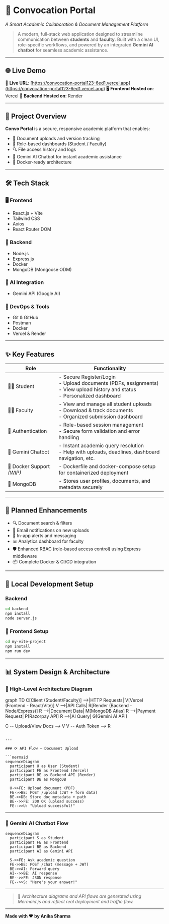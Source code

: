 # 📂 Convocation Portal

*A Smart Academic Collaboration & Document Management Platform*

> A modern, full-stack web application designed to streamline communication between **students** and **faculty**. Built with a clean UI, role-specific workflows, and powered by an integrated **Gemini AI chatbot** for seamless academic assistance.

---

## 🌐 Live Demo

🔗 **Live URL**: [https://convocation-portal123-6ed1.vercel.app](https://convocation-portal123-6ed1.vercel.app)
🖥️ **Frontend Hosted on**: Vercel
🔧 **Backend Hosted on**: Render

---

## 🚀 Project Overview

**Convo Portal** is a secure, responsive academic platform that enables:

* 📁 Document uploads and version tracking
* 👥 Role-based dashboards (Student / Faculty)
* 🔍 File access history and logs
* 🧠 Gemini AI Chatbot for instant academic assistance
* 🐳 Docker-ready architecture

---

## 🛠️ Tech Stack

### 🖥️ Frontend

* React.js + Vite
* Tailwind CSS
* Axios
* React Router DOM

### 🔧 Backend

* Node.js
* Express.js
* Docker
* MongoDB (Mongoose ODM)

### 🧠 AI Integration

* Gemini API (Google AI)

### 🧰 DevOps & Tools

* Git & GitHub
* Postman
* Docker
* Vercel & Render

---

## ✨ Key Features

| Role                      | Functionality                                                                                                                           |
| ------------------------- | --------------------------------------------------------------------------------------------------------------------------------------- |
| 👩‍🎓 Student             | - Secure Register/Login <br> - Upload documents (PDFs, assignments) <br> - View upload history and status <br> - Personalized dashboard |
| 👨‍🏫 Faculty             | - View and manage all student uploads <br> - Download & track documents <br> - Organized submission dashboard                           |
| 🔐 Authentication         | - Role-based session management <br> - Secure form validation and error handling                                                        |
| 🧠 Gemini Chatbot         | - Instant academic query resolution <br> - Help with uploads, deadlines, dashboard navigation, etc.                                     |
| 🐳 Docker Support *(WIP)* | - Dockerfile and docker-compose setup for containerized deployment                                                                      |
| 💾 MongoDB                | - Stores user profiles, documents, and metadata securely                                                                                |

---

## 📌 Planned Enhancements

* 🔍 Document search & filters
* 📧 Email notifications on new uploads
* 🔔 In-app alerts and messaging
* 📊 Analytics dashboard for faculty
* 🛡️ Enhanced RBAC (role-based access control) using Express middleware
* 📦 Complete Docker & CI/CD integration

---

## 🧪 Local Development Setup

### Backend

```bash
cd backend
npm install
node server.js
```

### 🎨 Frontend Setup

```bash
cd my-vite-project
npm install
npm run dev
```

---

## 📊 System Design & Architecture

### 🧱 High-Level Architecture Diagram


graph TD
  C[Client (Student/Faculty)] -->|HTTP Requests| V[Vercel (Frontend - React/Vite)]
  V -->|API Calls| R[Render (Backend - Node/Express)]
  R -->|Document Data| M[MongoDB Atlas]
  R -->|Payment Request| P[Razorpay API]
  R -->|AI Query| G[Gemini AI API]

  C -- Upload/View Docs --> V
  V -- Auth Token --> R
```

---

### ⟳ API Flow – Document Upload

```mermaid
sequenceDiagram
  participant U as User (Student)
  participant FE as Frontend (Vercel)
  participant BE as Backend API (Render)
  participant DB as MongoDB

  U->>FE: Upload document (PDF)
  FE->>BE: POST /upload (JWT + form data)
  BE->>DB: Store doc metadata + path
  BE-->>FE: 200 OK (upload success)
  FE-->>U: "Upload successful!"
```

---

### 🧠 Gemini AI Chatbot Flow

```mermaid
sequenceDiagram
  participant S as Student
  participant FE as Frontend
  participant BE as Backend
  participant AI as Gemini API

  S->>FE: Ask academic question
  FE->>BE: POST /chat (message + JWT)
  BE->>AI: Forward query
  AI-->>BE: AI response
  BE-->>FE: JSON response
  FE-->>S: "Here's your answer!"
```

---

> 📌 *Architecture diagrams and API flows are generated using Mermaid.js and reflect real deployment and traffic flow.*

---

**Made with ❤️ by Anika Sharma**
